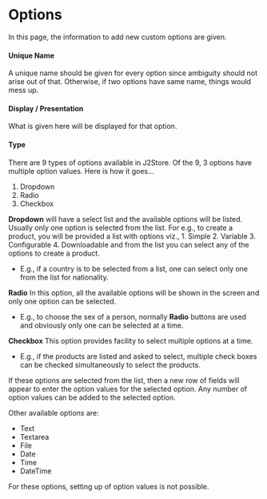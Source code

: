 # Options

In this page, the information to add new custom options are given.

#### Unique Name
A unique name should be given for every option since ambiguity should not arise out of that. Otherwise, if two options have same name, things would mess up.

#### Display / Presentation
What is given here will be displayed for that option.

#### Type
There are 9 types of options available in J2Store. Of the 9, 3 options have multiple option values. Here is how it goes...

1. Dropdown
2. Radio
3. Checkbox

**Dropdown** will have a select list and the available options will be listed. Usually only one option is selected from the list. For e.g., to create a product, you will be provided a list with options viz.,
    1. Simple
    2. Variable
    3. Configurable
    4. Downloadable
and from the list you can select any of the options to create a product.

* E.g., if a country is to be selected from a list, one can select only one from the list for nationality.

**Radio** In this option, all the available options will be shown in the screen and only one option can be selected.

* E.g., to choose the sex of a person, normally **Radio** buttons are used and obviously only one can be selected at a time.

**Checkbox** This option provides facility to select multiple options at a time.

* E.g., if the products are listed and asked to select, multiple check boxes can be checked simultaneously to select the products.

If these options are selected from the list, then a new row of fields will appear to enter the option values for the selected option. Any number of option values can be added to the selected option.

Other available options are: 
* Text
* Textarea
* File
* Date
* Time
* DateTime

For these options, setting up of option values is not possible.
